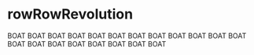 # rowRowRevolution
BOAT BOAT BOAT BOAT BOAT BOAT BOAT BOAT BOAT BOAT BOAT BOAT BOAT BOAT BOAT BOAT BOAT BOAT BOAT BOAT 
